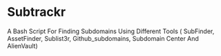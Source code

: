 # Subtrackr
A Bash Script For Finding Subdomains Using Different Tools ( SubFinder, AssetFinder, Sublist3r, Github_subdomains, Subdomain Center And AlienVault)

